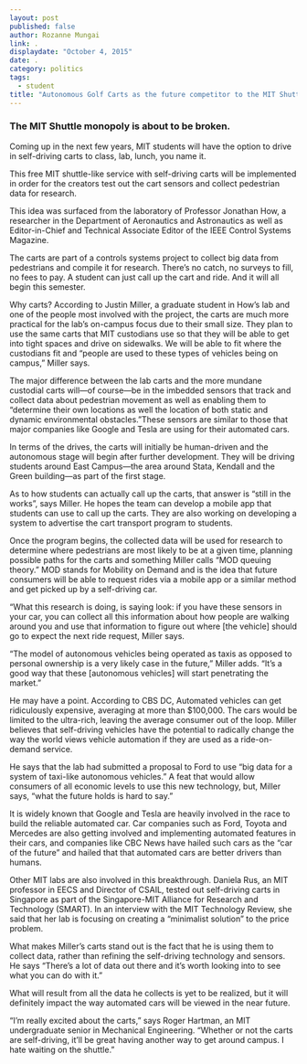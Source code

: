 ```yaml
---
layout: post
published: false
author: Rozanne Mungai
link: .
displaydate: "October 4, 2015"
date: .
category: politics
tags: 
  - student
title: "Autonomous Golf Carts as the future competitor to the MIT Shuttle? "
---
```



### The MIT Shuttle monopoly is about to be broken.

Coming up in the next few years, MIT students will have the option to drive in self-driving carts to class, lab, lunch, you name it.

This free MIT shuttle-like service with self-driving carts will be implemented in order for the creators test out the cart sensors and collect pedestrian data for research.

This idea was surfaced from the laboratory of Professor Jonathan How, a researcher in the Department of Aeronautics and Astronautics as well as Editor-in-Chief and Technical Associate Editor of the IEEE Control Systems Magazine. 

The carts are part of a controls systems project to collect big data from pedestrians and compile it for research. There’s no catch, no surveys to fill, no fees to pay. A student can just call up the cart and ride. And it will all begin this semester. 

Why carts? According to Justin Miller, a graduate student in How’s lab and one of the people most involved with the project, the carts are much more practical for the lab’s on-campus focus due to their small size. They plan to use the same carts that MIT custodians use so that they will be able to get into tight spaces and drive on sidewalks. We will be able to fit where the custodians fit and “people are used to these types of vehicles being on campus,” Miller says.

The major difference between the lab carts and the more mundane custodial carts will—of course—be in the imbedded sensors that track and collect data about pedestrian movement as well as enabling them to “determine their own locations as well the location of both static and dynamic environmental obstacles.”These sensors are similar to those that major companies like Google and Tesla are using for their automated cars. 

In terms of the drives, the carts will initially be human-driven and the autonomous stage will begin after further development. They will be driving students around East Campus—the area around Stata, Kendall and the Green building—as part of the first stage.

As to how students can actually call up the carts, that answer is “still in the works”, says Miller.  He hopes the team can develop a mobile app that students can use to call up the carts. They are also working on developing a system to advertise the cart transport program to students.  

Once the program begins, the collected data will be used for research to determine where pedestrians are most likely to be at a given time, planning possible paths for the carts and something Miller calls “MOD queuing theory.” MOD stands for Mobility on Demand and is the idea that future consumers will be able to request rides via a mobile app or a similar method and get picked up by a self-driving car. 

“What this research is doing, is saying look: if you have these sensors in your car, you can collect all this information about how people are walking around you and use that information to figure out where [the vehicle] should go to expect the next ride request, Miller says.

“The model of autonomous vehicles being operated as taxis as opposed to personal ownership is a very likely case in the future,” Miller adds. “It’s a good way that these [autonomous vehicles] will start penetrating the market.” 

He may have a point. According to CBS DC, Automated vehicles can get ridiculously expensive, averaging at more than $100,000. The cars would be limited to the ultra-rich, leaving the average consumer out of the loop. Miller believes that self-driving vehicles have the potential to radically change the way the world views vehicle automation if they are used as a ride-on-demand service. 

He says that the lab had submitted a proposal to Ford to use “big data for a system of taxi-like autonomous vehicles.” A feat that would allow consumers of all economic levels to use this new technology, but, Miller says, “what the future holds is hard to say.” 

It is widely known that Google and Tesla are heavily involved in the race to build the reliable automated car. Car companies such as Ford, Toyota and Mercedes are also getting involved and implementing automated features in their cars, and companies like CBC News have hailed such cars as the “car of the future” and hailed that that automated cars are better drivers than humans. 

Other MIT labs are also involved in this breakthrough. Daniela Rus, an MIT professor in EECS and Director of CSAIL, tested out self-driving carts in Singapore as part of the Singapore-MIT Alliance for Research and Technology (SMART). In an interview with the MIT Technology Review, she said that her lab is focusing on creating a “minimalist solution” to the price problem.

What makes Miller’s carts stand out is the fact that he is using them to collect data, rather than refining the self-driving technology and sensors. He says “There’s a lot of data out there and it’s worth looking into to see what you can do with it.”

What will result from all the data he collects is yet to be realized, but it will definitely impact the way automated cars will be viewed in the near future.

“I’m really excited about the carts,” says Roger Hartman, an MIT undergraduate senior in Mechanical Engineering. “Whether or not the carts are self-driving, it’ll be great having another way to get around campus. I hate waiting on the shuttle.”
